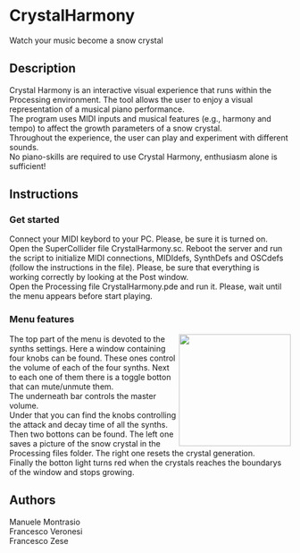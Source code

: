 # CrystalHarmony
Watch your music become a snow crystal

## Description
Crystal Harmony is an interactive visual experience that runs within the Processing environment. The tool allows the user to enjoy a visual representation of a musical piano performance.\
The program uses MIDI inputs and musical features (e.g., harmony and tempo) to affect the growth parameters of a snow crystal.\
Throughout the experience, the user can play and experiment with different sounds.\
No piano-skills are required to use Crystal Harmony, enthusiasm alone is sufficient!

## Instructions
### Get started
Connect your MIDI keybord to your PC. Please, be sure it is turned on.\
Open the SuperCollider file CrystalHarmony.sc. Reboot the server and run the script to initialize MIDI connections, MIDIdefs, SynthDefs and OSCdefs (follow the instructions in the file). Please, be sure that everything is working correctly by looking at the Post window.\
Open the Processing file CrystalHarmony.pde and run it. Please, wait until the menu appears before start playing.

### Menu features

<img align="right" src="https://github.com/manuelemontrasio/CrystalHarmony/assets/93670319/991f9e86-161c-4f0d-a079-b244002c6227" width="200"/>
The top part of the menu is devoted to the synths settings. Here a window containing four knobs can be found. These ones control the volume of each of the four synths. Next to each one of them there is a toggle botton that can mute/unmute them.<br>
The underneath bar controls the master volume.<br>
Under that you can find the knobs controlling the attack and decay time of all the synths.<br>
Then two bottons can be found. The left one saves a picture of the snow crystal in the Processing files folder. The right one resets the crystal generation.<br>
Finally the botton light turns red when the crystals reaches the boundarys of the window and stops growing.



## Authors
Manuele Montrasio\
Francesco Veronesi\
Francesco Zese
